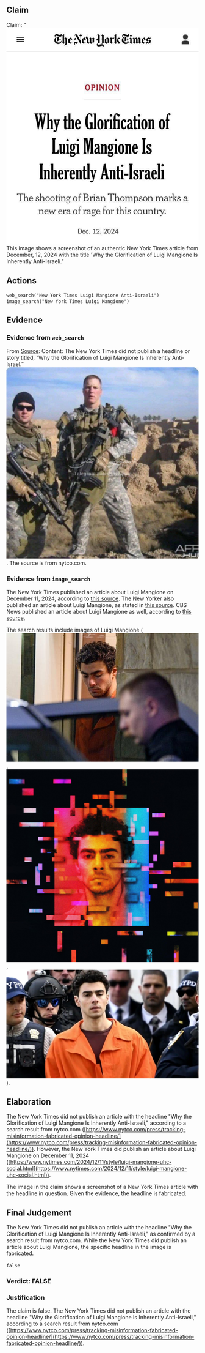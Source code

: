 ## Claim
Claim: "![image 44](media/72.jpg) This image shows a screenshot of an authentic New York Times article from December, 12, 2024 with the title 'Why the Glorification of Luigi Mangione Is Inherently Anti-Israeli."

## Actions
```
web_search("New York Times Luigi Mangione Anti-Israeli")
image_search("New York Times Luigi Mangione")
```

## Evidence
### Evidence from `web_search`
From [Source](https://www.nytco.com/press/tracking-misinformation-fabricated-opinion-headline/): 
Content: The New York Times did not publish a headline or story titled, “Why the Glorification of Luigi Mangione Is Inherently Anti-Israel.” ![image 1](media/0.jpg). The source is from nytco.com.


### Evidence from `image_search`
The New York Times published an article about Luigi Mangione on December 11, 2024, according to [this source](https://www.nytimes.com/2024/12/11/style/luigi-mangione-uhc-social.html). The New Yorker also published an article about Luigi Mangione, as stated in [this source](https://www.newyorker.com/news/the-lede/luigi-mangione-and-the-making-of-a-modern-antihero). CBS News published an article about Luigi Mangione as well, according to [this source](https://www.cbsnews.com/news/luigi-mangione-healthcare-ceo-shooting-what-we-know/).

The search results include images of Luigi Mangione (![image 9738](media/2025-08-30_01-10-1756516203-491952.jpg), ![image 9740](media/2025-08-30_01-10-1756516203-651856.jpg), ![image 9741](media/2025-08-30_01-10-1756516203-996014.jpg)).


## Elaboration
The New York Times did not publish an article with the headline "Why the Glorification of Luigi Mangione Is Inherently Anti-Israeli," according to a search result from nytco.com ([https://www.nytco.com/press/tracking-misinformation-fabricated-opinion-headline/](https://www.nytco.com/press/tracking-misinformation-fabricated-opinion-headline/)). However, the New York Times did publish an article about Luigi Mangione on December 11, 2024 ([https://www.nytimes.com/2024/12/11/style/luigi-mangione-uhc-social.html](https://www.nytimes.com/2024/12/11/style/luigi-mangione-uhc-social.html)).

The image in the claim shows a screenshot of a New York Times article with the headline in question. Given the evidence, the headline is fabricated.


## Final Judgement
The New York Times did not publish an article with the headline "Why the Glorification of Luigi Mangione Is Inherently Anti-Israeli," as confirmed by a search result from nytco.com. While the New York Times did publish an article about Luigi Mangione, the specific headline in the image is fabricated.

`false`

### Verdict: FALSE

### Justification
The claim is false. The New York Times did not publish an article with the headline "Why the Glorification of Luigi Mangione Is Inherently Anti-Israeli," according to a search result from nytco.com ([https://www.nytco.com/press/tracking-misinformation-fabricated-opinion-headline/](https://www.nytco.com/press/tracking-misinformation-fabricated-opinion-headline/)).
